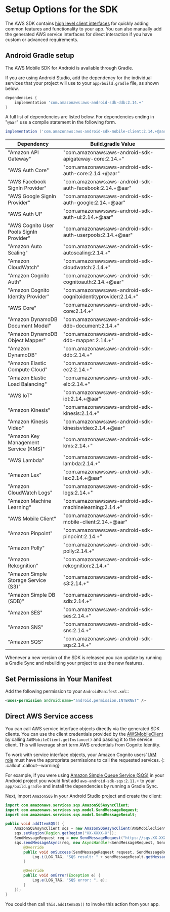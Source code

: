# Setup Options for the SDK

The AWS SDK contains [high level client interfaces](./start) for quickly adding common features and functionality to your app. You can also manually add the generated AWS service interfaces for direct interaction if you have custom or advanced requirements.

## Android Gradle setup

The AWS Mobile SDK for Android is available through Gradle.

If you are using Android Studio, add the dependency for the individual services that your project will use to your `app/build.gradle` file, as shown below.

```groovy
dependencies {
    implementation 'com.amazonaws:aws-android-sdk-ddb:2.14.+'
}
```

A full list of dependencies are listed below. For dependencies ending in "`@aar`" use a compile statement in the following form.

```groovy
implementation ('com.amazonaws:aws-android-sdk-mobile-client:2.14.+@aar') { transitive = true }
```

Dependency | Build.gradle Value
------------ | -------------
"Amazon API Gateway" | "com.amazonaws:aws-android-sdk-apigateway-core:2.14.+"
"AWS Auth Core" | "com.amazonaws:aws-android-sdk-auth-core:2.14.+@aar"
"AWS Facebook SignIn Provider" | "com.amazonaws:aws-android-sdk-auth-facebook:2.14.+@aar"
"AWS Google SignIn Provider" | "com.amazonaws:aws-android-sdk-auth-google:2.14.+@aar"
"AWS Auth UI" | "com.amazonaws:aws-android-sdk-auth-ui:2.14.+@aar"
"AWS Cognito User Pools SignIn Provider" | "com.amazonaws:aws-android-sdk-auth-userpools:2.14.+@aar"
"Amazon Auto Scaling" | "com.amazonaws:aws-android-sdk-autoscaling:2.14.+"
"Amazon CloudWatch" | "com.amazonaws:aws-android-sdk-cloudwatch:2.14.+"
"Amazon Cognito Auth" | "com.amazonaws:aws-android-sdk-cognitoauth:2.14.+@aar"
"Amazon Cognito Identity Provider" | "com.amazonaws:aws-android-sdk-cognitoidentityprovider:2.14.+"
"AWS Core" | "com.amazonaws:aws-android-sdk-core:2.14.+"
"Amazon DynamoDB Document Model" | "com.amazonaws:aws-android-sdk-ddb-document:2.14.+"
"Amazon DynamoDB Object Mapper" | "com.amazonaws:aws-android-sdk-ddb-mapper:2.14.+"
"Amazon DynamoDB" | "com.amazonaws:aws-android-sdk-ddb:2.14.+"
"Amazon Elastic Compute Cloud" | "com.amazonaws:aws-android-sdk-ec2:2.14.+"
"Amazon Elastic Load Balancing" | "com.amazonaws:aws-android-sdk-elb:2.14.+"
"AWS IoT" | "com.amazonaws:aws-android-sdk-iot:2.14.+@aar"
"Amazon Kinesis" | "com.amazonaws:aws-android-sdk-kinesis:2.14.+"
"Amazon Kinesis Video" | "com.amazonaws:aws-android-sdk-kinesisvideo:2.14.+@aar"
"Amazon Key Management Service (KMS)" | "com.amazonaws:aws-android-sdk-kms:2.14.+"
"AWS Lambda" | "com.amazonaws:aws-android-sdk-lambda:2.14.+"
"Amazon Lex" | "com.amazonaws:aws-android-sdk-lex:2.14.+@aar"
"Amazon CloudWatch Logs" | "com.amazonaws:aws-android-sdk-logs:2.14.+"
"Amazon Machine Learning" | "com.amazonaws:aws-android-sdk-machinelearning:2.14.+"
"AWS Mobile Client" | "com.amazonaws:aws-android-sdk-mobile-client:2.14.+@aar"
"Amazon Pinpoint" | "com.amazonaws:aws-android-sdk-pinpoint:2.14.+"
"Amazon Polly" | "com.amazonaws:aws-android-sdk-polly:2.14.+"
"Amazon Rekognition" | "com.amazonaws:aws-android-sdk-rekognition:2.14.+"
"Amazon Simple Storage Service (S3)" | "com.amazonaws:aws-android-sdk-s3:2.14.+"
"Amazon Simple DB (SDB)" | "com.amazonaws:aws-android-sdk-sdb:2.14.+"
"Amazon SES" | "com.amazonaws:aws-android-sdk-ses:2.14.+"
"Amazon SNS" | "com.amazonaws:aws-android-sdk-sns:2.14.+"
"Amazon SQS" | "com.amazonaws:aws-android-sdk-sqs:2.14.+"

Whenever a new version of the SDK is released you can update by running a Gradle Sync and rebuilding your project to use the new features.

## Set Permissions in Your Manifest

Add the following permission to your `AndroidManifest.xml`::

```xml
<uses-permission android:name="android.permission.INTERNET" />
```

## Direct AWS Service access

You can call AWS service interface objects directly via the generated SDK clients. You can use the client credentials provided by the [AWSMobileClient](./authentication) by calling `AWSMobileClient.getInstance()` and passing it to the service client. This will leverage short term AWS credentials from Cognito Identity. 

To work with service interface objects, your Amazon Cognito users' [IAM role](https://docs.aws.amazon.com/cognito/latest/developerguide/iam-roles.html) must have the appropriate permissions to call the requested services.
{: .callout .callout--warning}

For example, if you were using [Amazon Simple Queue Service (SQS)](https://aws.amazon.com/sqs/) in your Android project you would first add `aws-android-sdk-sqs:2.11.+` to your `app/build.gradle` and install the dependencies by running a Gradle Sync. 

Next, import `AmazonSQS` in your Android Studio project and create the client:

```java
import com.amazonaws.services.sqs.AmazonSQSAsyncClient;
import com.amazonaws.services.sqs.model.SendMessageRequest;
import com.amazonaws.services.sqs.model.SendMessageResult;

public void addItemSQS() {
    AmazonSQSAsyncClient sqs = new AmazonSQSAsyncClient(AWSMobileClient.getInstance());
    sqs.setRegion(Region.getRegion("XX-XXXX-X"));
    SendMessageRequest req = new SendMessageRequest("https://sqs.XX-XXXX-X.amazonaws.com/XXXXXXXXXXXX/MyQueue", "hello world");
    sqs.sendMessageAsync(req, new AsyncHandler<SendMessageRequest, SendMessageResult>() {
        @Override
        public void onSuccess(SendMessageRequest request, SendMessageResult sendMessageResult) {
            Log.i(LOG_TAG, "SQS result: " + sendMessageResult.getMessageId());
        }

        @Override
        public void onError(Exception e) {
            Log.e(LOG_TAG, "SQS error: ", e);
        }
    });
}
```

You could then call `this.addItemSQS()` to invoke this action from your app.

